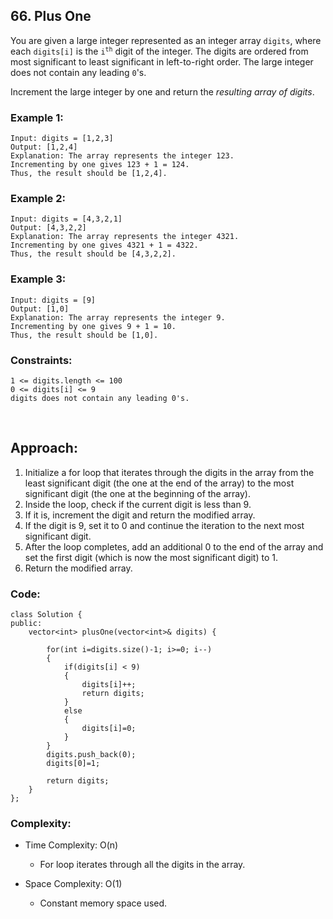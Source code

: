 ## 66. Plus One  

You are given a large integer represented as an integer array ```digits```, where each ```digits[i]``` is the <code>i<sup>th</sup></code> digit of the integer. 
The digits are ordered from most significant to least significant in left-to-right order. The large integer does not contain any leading ```0```'s.  

Increment the large integer by one and return the *resulting array of digits*.  

### Example 1:  
```
Input: digits = [1,2,3]
Output: [1,2,4]
Explanation: The array represents the integer 123.
Incrementing by one gives 123 + 1 = 124.
Thus, the result should be [1,2,4].
```  

### Example 2:  
```
Input: digits = [4,3,2,1]
Output: [4,3,2,2]
Explanation: The array represents the integer 4321.
Incrementing by one gives 4321 + 1 = 4322.
Thus, the result should be [4,3,2,2].
```  

### Example 3:  
```
Input: digits = [9]
Output: [1,0]
Explanation: The array represents the integer 9.
Incrementing by one gives 9 + 1 = 10.
Thus, the result should be [1,0].
```  

### Constraints:  
```
1 <= digits.length <= 100
0 <= digits[i] <= 9
digits does not contain any leading 0's.
```  

<br>  

## Approach:  

1. Initialize a for loop that iterates through the digits in the array from the least significant digit (the one at the end of the array) to the most significant digit (the one at the beginning of the array).
2. Inside the loop, check if the current digit is less than 9.
3. If it is, increment the digit and return the modified array.
4. If the digit is 9, set it to 0 and continue the iteration to the next most significant digit.
5. After the loop completes, add an additional 0 to the end of the array and set the first digit (which is now the most significant digit) to 1.
6. Return the modified array.  


### Code:  
```
class Solution {
public:
    vector<int> plusOne(vector<int>& digits) {

        for(int i=digits.size()-1; i>=0; i--)  
        {
            if(digits[i] < 9)
            {
                digits[i]++;
                return digits;
            }
            else
            {
                digits[i]=0;
            }
        }
        digits.push_back(0);
        digits[0]=1;

        return digits;
    }
};
```  

### Complexity:  

* Time Complexity: O(n)  
    * For loop iterates through all the digits in the array.   
   
* Space Complexity: O(1) 
    * Constant memory space used.  

